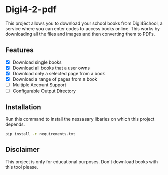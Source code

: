 # Digi4-2-pdf

This project allows you to download your school books from Digi4School, a service where you can enter codes to access books online. This works by downloading all the files and images and then converting them to PDFs.

## Features

- [x] Download single books
- [x] Download all books that a user owns
- [x] Download only a selected page from a book
- [x] Download a range of pages from a book
- [ ] Multiple Account Support
- [ ] Configurable Output Directory

## Installation

Run this command to install the nessasary libaries on which this project depends.

```bash
pip install -r requirements.txt
```

## Disclaimer
This project is only for educational purposes. Don't download books with this tool please.


